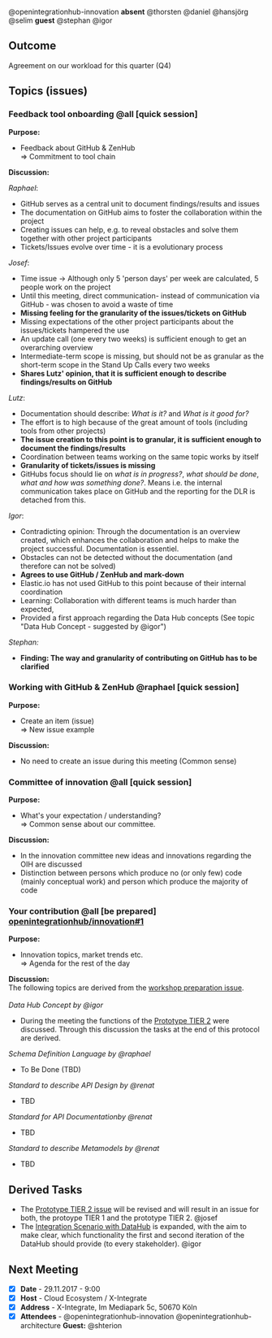 @openintegrationhub-innovation **absent** @thorsten @daniel @hansjörg @selim **guest** @stephan @igor

## Outcome
Agreement on our workload for this quarter (Q4)

## Topics (issues)

### Feedback tool onboarding @all [quick session]
**Purpose:**<br>
* Feedback about GitHub & ZenHub
<br>=> Commitment to tool chain

**Discussion:**<br>

_Raphael_:<br>
- GitHub serves as a central unit to document findings/results and issues
- The documentation on GitHub aims to foster the collaboration within the project
- Creating issues can help, e.g. to reveal obstacles and solve them together with other project participants
- Tickets/Issues evolve over time - it is a evolutionary process

_Josef_:<br>
- Time issue -> Although only 5 'person days'  per week are calculated, 5 people work on the project
- Until this meeting, direct communication- instead of communication via GitHub -  was chosen to avoid a waste of time
- **Missing feeling for the granularity of the issues/tickets on GitHub**
- Missing expectations of the other project participants about the issues/tickets hampered the use
- An update call (one every two weeks) is sufficient enough to get an overarching overview
- Intermediate-term scope is missing, but should not be as granular as the short-term scope in the Stand Up Calls every two weeks
- **Shares Lutz' opinion, that it is sufficient enough to describe findings/results on GitHub**


_Lutz_:<br>
- Documentation should describe: _What is it?_ and _What is it good for?_
- The effort is to high because of the great amount of tools (including tools from other projects)
- **The issue creation to this point is to granular, it is sufficient enough to document the findings/results**
- Coordination between teams working on the same topic works by itself
- **Granularity of tickets/issues is missing**
- GitHubs focus should lie on _what is in progress?_, _what should be done_, _what and how was something done?_. Means i.e. the internal communication takes place on GitHub and the reporting for the DLR is detached from this.

_Igor_:<br>
- Contradicting opinion: Through the documentation is an overview created, which enhances the collaboration and helps to make the project successful. Documentation is essentiel.
- Obstacles can not be detected without the documentation (and therefore can not be solved)
- **Agrees to use GitHub / ZenHub and mark-down**
- Elastic.io has not used GitHub to this point because of their internal coordination
- Learning: Collaboration with different teams is much harder than expected,
- Provided a first approach regarding the Data Hub concepts (See topic "Data Hub Concept - suggested by @igor")


_Stephan:_<br>
- **Finding: The way and granularity of contributing on GitHub has to be clarified**

### Working with GitHub & ZenHub @raphael [quick session]
**Purpose:**<br>
* Create an item (issue)
<br>=> New issue example

**Discussion:**<br>
- No need to create an issue during this meeting (Common sense)

### Committee of innovation @all [quick session]
**Purpose:**<br>
* What's your expectation / understanding?<br>
=> Common sense about our committee.

**Discussion:**<br>
- In the innovation committee new ideas and innovations regarding the OIH are discussed
- Distinction between persons which produce no (or only few) code (mainly conceptual work) and person which produce the majority of code


### Your contribution @all [be prepared] [openintegrationhub/innovation#1](https://github.com/openintegrationhub/innovation/issues/1)
**Purpose:**<br>
- Innovation topics, market trends etc.<br>
=> Agenda for the rest of the day

**Discussion:**<br>
The following topics are derived from the [workshop preparation issue](https://github.com/openintegrationhub/innovation/issues/1).<br><br>
_Data Hub Concept by @igor_ <br>
-  During the meeting the functions of the [Prototype TIER 2](https://github.com/openintegrationhub/innovation/issues/2) were discussed. Through this discussion the tasks at the end of this protocol are derived.

_Schema Definition Language by @raphael_ <br>
- To Be Done (TBD)

_Standard to describe API Design by @renat_ <br>
- TBD

_Standard for API Documentationby  @renat_ <br>
- TBD

_Standard to describe Metamodels by @renat_ <br>
- TBD

## Derived Tasks
- The [Prototype TIER 2 issue](https://github.com/openintegrationhub/innovation/issues/2) will be revised and will result in an issue for both, the protoype TIER 1 and the prototype TIER 2. @josef
- The [Integration Scenario with DataHub](https://github.com/openintegrationhub/architecture/blob/master/evaluations/dataIntegrationWithDataHub.md) is expanded, with the aim to make clear, which functionality the first and second iteration of the DataHub should provide (to every stakeholder). @igor  

## Next Meeting
- [x] **Date** - 29.11.2017 - 9:00
- [x] **Host** - Cloud Ecosystem / X-Integrate
- [x] **Address** - X-Integrate, Im Mediapark 5c, 50670 Köln
- [x] **Attendees** - @openintegrationhub-innovation @openintegrationhub-architecture **Guest:** @shterion
